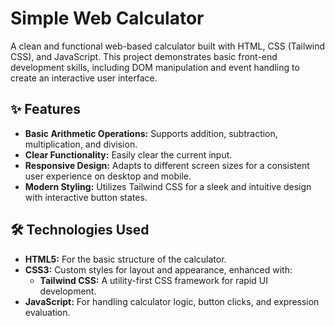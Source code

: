 # Simple Web Calculator

A clean and functional web-based calculator built with HTML, CSS (Tailwind CSS), and JavaScript. This project demonstrates basic front-end development skills, including DOM manipulation and event handling to create an interactive user interface.

## ✨ Features

* **Basic Arithmetic Operations:** Supports addition, subtraction, multiplication, and division.
* **Clear Functionality:** Easily clear the current input.
* **Responsive Design:** Adapts to different screen sizes for a consistent user experience on desktop and mobile.
* **Modern Styling:** Utilizes Tailwind CSS for a sleek and intuitive design with interactive button states.

## 🛠️ Technologies Used

* **HTML5:** For the basic structure of the calculator.
* **CSS3:** Custom styles for layout and appearance, enhanced with:
    * **Tailwind CSS:** A utility-first CSS framework for rapid UI development.
* **JavaScript:** For handling calculator logic, button clicks, and expression evaluation.
